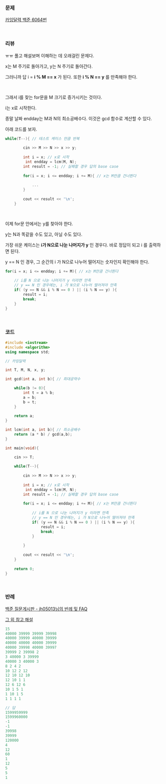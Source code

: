 ### 문제

[카잉달력 백준 6064번](https://www.acmicpc.net/problem/6064)

</br>

### 리뷰

ㅠㅠ 풀고 해설보며 이해하는 데 오래걸린 문제다. 

x는 M 주기로 돌아가고, y는 N 주기로 돌아간다. 

그러니까 답 i = **i % M == x** 가 된다. 또한 **i % N == y** 를 만족해야 한다. 

</br>

그래서 i를 찾는 for문을 M 크기로 증가시키는 것이다. 

i는 x로 시작한다. 

종말 날짜 endday는 M과 N의 최소공배수다. 이것은 gcd 함수로 계산할 수 있다. 

아래 코드를 보자. 

```c++
while(T--){ // 테스트 케이스 만큼 반복 
	
		cin >> M >> N >> x >> y;
		
		int i = x; // x로 시작 
         int endday = lcm(M, N);
		int result = -1; // 실패할 경우 답의 base case
		
		for(i = x; i <= endday; i += M){ // x는 M만큼 건너뛴다 
		
            ...
		}
		
		cout << result << '\n';
	}
```

</br>

 이제 for문 안에서는 y를 찾아야 한다. 

y는 N과 똑같을 수도 있고, 아닐 수도 있다. 

가장 쉬운 케이스는 **i가 N으로 나눈 나머지가 y** 인 경우다. 바로 정답이 되고 i 를 출력하면 된다.  

y == N 인 경우, 그 순간의 i 가 N으로 나누어 떨어지는 숫자인지 확인해야 한다. 

```c++
for(i = x; i <= endday; i += M){ // x는 M만큼 건너뛴다 
		
    // i를 N 으로 나눈 나머지가 y 이라면 만족 
    // y == N 인 경우에는, i 가 N으로 나누어 떨어져야 만족 
    if( (y == N && i % N == 0 ) || (i % N == y) ){ 
        result = i; 
        break;
    }
}
```



</br>

### 코드

```c++
#include <iostream>
#include <algorithm>
using namespace std;

// 카잉달력

int T, M, N, x, y;

int gcd(int a, int b){ // 최대공약수

	while(b != 0){
		int t = a % b;
		a = b;
		b = t;
	} 
	
	return a;
} 

int lcm(int a, int b){ // 최소공배수 
	return (a * b) / gcd(a,b);
}

int main(void){

	cin >> T;
	
	while(T--){
	
		cin >> M >> N >> x >> y;
		
		int i = x; // x로 시작 
         int endday = lcm(M, N);
		int result = -1; // 실패할 경우 답의 base case
		
		for(i = x; i <= endday; i += M){ // x는 M만큼 건너뛴다 
		
            // i를 N 으로 나눈 나머지가 y 이라면 만족 
            // y == N 인 경우에는, i 가 N으로 나누어 떨어져야 만족 
			if( (y == N && i % N == 0 ) || (i % N == y) ){ 
				result = i; 
				break;
			}
		
		}
		
		cout << result << '\n';
	}
	 
	return 0;	
}
```

</br>

### 반례 

[백준 질문게시판 - jh05013님의 반례 및 FAQ](https://www.acmicpc.net/board/view/21503)

[그 외 참고 해설](https://blog.naver.com/PostView.nhn?blogId=suntouch&logNo=221499094301&categoryNo=57&parentCategoryNo=0&viewDate=&currentPage=11&postListTopCurrentPage=&from=postList&userTopListOpen=true&userTopListCount=5&userTopListManageOpen=false&userTopListCurrentPage=11)

```c++
15
40000 39999 39999 39998
40000 39999 40000 39999
40000 40000 40000 39999
40000 39998 40000 39997
39999 2 39998 2
3 40000 3 39999
40000 3 40000 3
8 2 4 2
10 12 2 12
12 10 12 10
12 10 1 1
12 6 12 6
10 1 5 1
1 10 1 5
1 1 1 1

// 답 
1599959999
1599960000
-1
-1
39998
39999
120000
4
12
60
1
12
5
5
1
```

